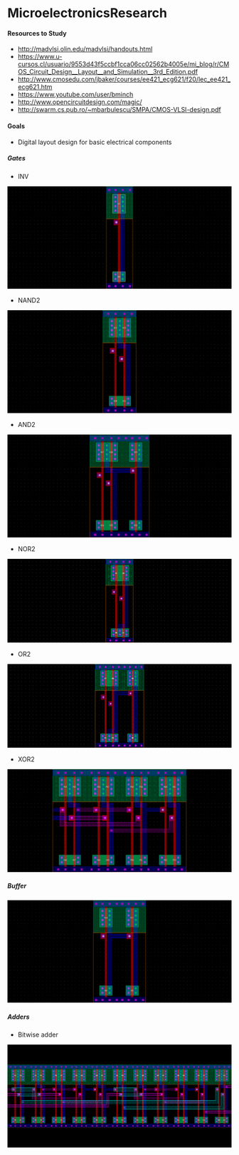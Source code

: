 # MicroelectronicsResearch

#### Resources to Study
* http://madvlsi.olin.edu/madvlsi/handouts.html
* https://www.u-cursos.cl/usuario/9553d43f5ccbf1cca06cc02562b4005e/mi_blog/r/CMOS_Circuit_Design__Layout__and_Simulation__3rd_Edition.pdf
* http://www.cmosedu.com/jbaker/courses/ee421_ecg621/f20/lec_ee421_ecg621.htm
* https://www.youtube.com/user/bminch
* http://www.opencircuitdesign.com/magic/
* http://swarm.cs.pub.ro/~mbarbulescu/SMPA/CMOS-VLSI-design.pdf

#### Goals
* Digital layout design for basic electrical components
##### Gates
* INV

![image](standard_cell_images/inverter_extracted.png)

* NAND2

![image](standard_cell_images/nand_extracted.png)

* AND2

![image](standard_cell_images/and_extracted.png)

* NOR2

![image](standard_cell_images/nor_extracted.png)

* OR2

![image](standard_cell_images/or_extracted.png)

* XOR2

![image](standard_cell_images/xor_extracted.png)

##### Buffer

![image](standard_cell_images/buffer_extracted.png)

##### Adders

* Bitwise adder

![image](standard_cell_images/full_adder_extracted.png)
